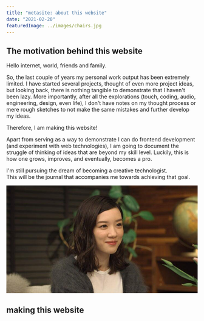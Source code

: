 ```yaml
---
title: "metasite: about this website"
date: "2021-02-20"
featuredImage: ../images/chairs.jpg
---
```


## The motivation behind this website 

Hello internet, world, friends and family.

So, the last couple of years my personal work output has been extremely limited.
I have started several projects, thought of even more project ideas, but looking back, there is nothing tangible to demonstrate that I haven't been lazy. More importantly, after all the explorations (touch, coding, audio, engineering, design, even life), I don't have notes on my thought process or mere rough sketches to not make the same mistakes and further develop my ideas.

Therefore, I am making this website! 

Apart from serving as a way to demonstrate I can do frontend development (and experiment with web technologies), I am going to document the struggle of thinking of ideas that are beyond my skill level. Luckily, this is how one grows, improves, and eventually, becomes a pro.

I'm still pursuing the dream of becoming a creative technologist. <br>
This will be the journal that accompanies me towards achieving that goal.

<img src="../images/meinagano.jpg"></img>

## making this website

